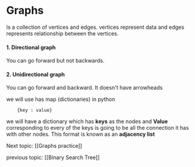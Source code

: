 # Graphs
Is a collection of vertices and edges. vertices represent data and edges represents relationship between the vertices.

#### 1. Directional graph
You can go forward but not backwards.

#### 2. Unidirectional graph 

You can go forward and backward. It doesn't have arrowheads

we will use has map (dictionaries) in python

		{key : value}

we will have a dictionary which has **keys** as the nodes and **Value** corresponding to every of the keys is going to be all the connection it has with other nodes.
This format is known as an **adjacency list**



Next topic: [[Graphs practice]]

previous topic: [[Binary Search Tree]]